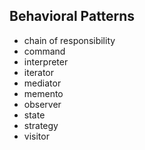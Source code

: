 ## Behavioral Patterns

- chain of responsibility
- command
- interpreter
- iterator
- mediator
- memento
- observer
- state
- strategy
- visitor
